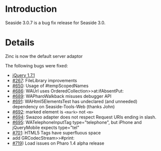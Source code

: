 # Introduction #
Seaside 3.0.7 is a bug fix release for Seaside 3.0.


# Details #

Zinc is now the default server adaptor

The following bugs were fixed:
  * [jQuery 1.7.1](http://blog.jquery.com/2011/11/21/jquery-1-7-1-released/)
  * [#267](https://github.com/SeasideSt/Seaside/issues/267): 	FileLibrary improvements
  * [#650](https://github.com/SeasideSt/Seaside/issues/650):	Usage of #tempScopedNames
  * [#686](https://github.com/SeasideSt/Seaside/issues/686): 	WAUrl uses OrderedCollection>>at:ifAbsentPut:
  * [#689](https://github.com/SeasideSt/Seaside/issues/689):	WAPharoWalkback misuses debugger API
  * [#691](https://github.com/SeasideSt/Seaside/issues/691):	WAHtml5ElementsTest has undeclared (and unneeded) dependency on Seaside-Tools-Web (thanks John)
  * [#692](https://github.com/SeasideSt/Seaside/issues/692):	marked element is `<mark>` not `<m>`
  * [#694](https://github.com/SeasideSt/Seaside/issues/694): 	Swazoo adapter does not respect Request URIs ending in slash.
  * [#695](https://github.com/SeasideSt/Seaside/issues/695):	WATelephoneInputTag type="telephone", but iPhone and jQueryMobile expects type="tel"
  * [#701](https://github.com/SeasideSt/Seaside/issues/701): 	HTML5 Tags have superfluous space
  * add GRCodecStream>>#print:
  * [#719](https://github.com/SeasideSt/Seaside/issues/719))  Load issues on Pharo 1.4 alpha release
